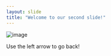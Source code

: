 ```yaml
---
layout: slide
title: "Welcome to our second slide!"
---
```

![image](https://user-images.githubusercontent.com/84776205/119498428-e702d080-bd65-11eb-9538-74ed447b596b.png)

Use the left arrow to go back!
